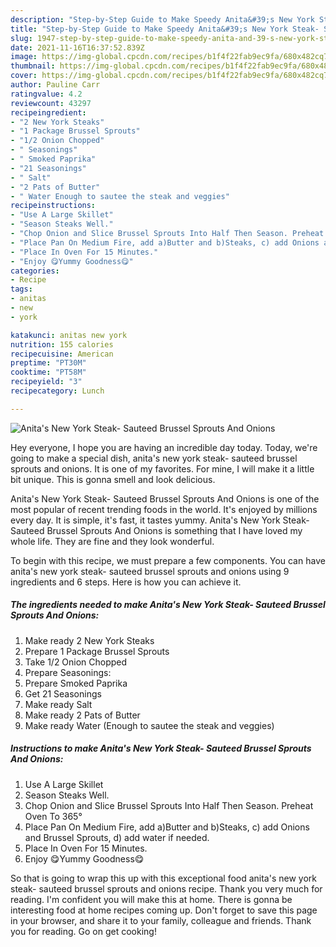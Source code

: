 ```yaml
---
description: "Step-by-Step Guide to Make Speedy Anita&#39;s New York Steak- Sauteed Brussel Sprouts And Onions"
title: "Step-by-Step Guide to Make Speedy Anita&#39;s New York Steak- Sauteed Brussel Sprouts And Onions"
slug: 1947-step-by-step-guide-to-make-speedy-anita-and-39-s-new-york-steak-sauteed-brussel-sprouts-and-onions
date: 2021-11-16T16:37:52.839Z
image: https://img-global.cpcdn.com/recipes/b1f4f22fab9ec9fa/680x482cq70/anitas-new-york-steak-sauteed-brussel-sprouts-and-onions-recipe-main-photo.jpg
thumbnail: https://img-global.cpcdn.com/recipes/b1f4f22fab9ec9fa/680x482cq70/anitas-new-york-steak-sauteed-brussel-sprouts-and-onions-recipe-main-photo.jpg
cover: https://img-global.cpcdn.com/recipes/b1f4f22fab9ec9fa/680x482cq70/anitas-new-york-steak-sauteed-brussel-sprouts-and-onions-recipe-main-photo.jpg
author: Pauline Carr
ratingvalue: 4.2
reviewcount: 43297
recipeingredient:
- "2 New York Steaks"
- "1 Package Brussel Sprouts"
- "1/2 Onion Chopped"
- " Seasonings"
- " Smoked Paprika"
- "21 Seasonings"
- " Salt"
- "2 Pats of Butter"
- " Water Enough to sautee the steak and veggies"
recipeinstructions:
- "Use A Large Skillet"
- "Season Steaks Well."
- "Chop Onion and Slice Brussel Sprouts Into Half Then Season. Preheat Oven To 365°"
- "Place Pan On Medium Fire, add a)Butter and b)Steaks, c) add Onions and Brussel Sprouts, d) add water if needed."
- "Place In Oven For 15 Minutes."
- "Enjoy 😋Yummy Goodness😋"
categories:
- Recipe
tags:
- anitas
- new
- york

katakunci: anitas new york 
nutrition: 155 calories
recipecuisine: American
preptime: "PT30M"
cooktime: "PT58M"
recipeyield: "3"
recipecategory: Lunch

---
```



![Anita's New York Steak- Sauteed Brussel Sprouts And Onions](https://img-global.cpcdn.com/recipes/b1f4f22fab9ec9fa/680x482cq70/anitas-new-york-steak-sauteed-brussel-sprouts-and-onions-recipe-main-photo.jpg)

Hey everyone, I hope you are having an incredible day today. Today, we're going to make a special dish, anita's new york steak- sauteed brussel sprouts and onions. It is one of my favorites. For mine, I will make it a little bit unique. This is gonna smell and look delicious.

Anita's New York Steak- Sauteed Brussel Sprouts And Onions is one of the most popular of recent trending foods in the world. It's enjoyed by millions every day. It is simple, it's fast, it tastes yummy. Anita's New York Steak- Sauteed Brussel Sprouts And Onions is something that I have loved my whole life. They are fine and they look wonderful.




To begin with this recipe, we must prepare a few components. You can have anita's new york steak- sauteed brussel sprouts and onions using 9 ingredients and 6 steps. Here is how you can achieve it.

<!--inarticleads1-->

##### The ingredients needed to make Anita's New York Steak- Sauteed Brussel Sprouts And Onions:

1. Make ready 2 New York Steaks
1. Prepare 1 Package Brussel Sprouts
1. Take 1/2 Onion Chopped
1. Prepare  Seasonings:
1. Prepare  Smoked Paprika
1. Get 21 Seasonings
1. Make ready  Salt
1. Make ready 2 Pats of Butter
1. Make ready  Water (Enough to sautee the steak and veggies)




<!--inarticleads2-->

##### Instructions to make Anita's New York Steak- Sauteed Brussel Sprouts And Onions:

1. Use A Large Skillet
1. Season Steaks Well.
1. Chop Onion and Slice Brussel Sprouts Into Half Then Season. Preheat Oven To 365°
1. Place Pan On Medium Fire, add a)Butter and b)Steaks, c) add Onions and Brussel Sprouts, d) add water if needed.
1. Place In Oven For 15 Minutes.
1. Enjoy 😋Yummy Goodness😋




So that is going to wrap this up with this exceptional food anita's new york steak- sauteed brussel sprouts and onions recipe. Thank you very much for reading. I'm confident you will make this at home. There is gonna be interesting food at home recipes coming up. Don't forget to save this page in your browser, and share it to your family, colleague and friends. Thank you for reading. Go on get cooking!

